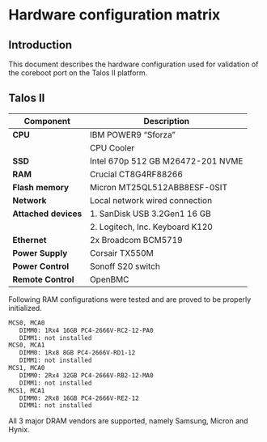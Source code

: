# Hardware configuration matrix

## Introduction

This document describes the hardware configuration used for validation of the
coreboot port on the Talos II platform.

## Talos II

| Component                      | Description                                                   |
|--------------------------------|---------------------------------------------------------------|
| **CPU**                        | IBM POWER9 “Sforza”                                           |
|                                | CPU Cooler                                                    |
| **SSD**                        | Intel 670p 512 GB M26472-201 NVME                             |
| **RAM**                        | Crucial CT8G4RF88266                                          |
| **Flash memory**               | Micron MT25QL512ABB8ESF-0SIT                                  |
| **Network**                    | Local network wired connection                                |
| **Attached devices**           | 1. SanDisk USB 3.2Gen1 16 GB                                  |
|                                | 2. Logitech, Inc. Keyboard K120                               |
| **Ethernet**                   | 2x Broadcom BCM5719                                           |
| **Power Supply**               | Corsair TX550M                                                |
| **Power Control**              | Sonoff S20 switch                                             |
| **Remote Control**             | OpenBMC                                                       |

Following RAM configurations were tested and are proved to be properly
initialized.

```bash
MCS0, MCA0
   DIMM0: 1Rx4 16GB PC4-2666V-RC2-12-PA0
   DIMM1: not installed
MCS0, MCA1
   DIMM0: 1Rx8 8GB PC4-2666V-RD1-12
   DIMM1: not installed
MCS1, MCA0
   DIMM0: 2Rx4 32GB PC4-2666V-RB2-12-MA0
   DIMM1: not installed
MCS1, MCA1
   DIMM0: 2Rx8 16GB PC4-2666V-RE2-12
   DIMM1: not installed
```

All 3 major DRAM vendors are supported, namely Samsung, Micron and Hynix.
